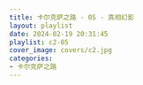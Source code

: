 ```yaml
---
title: 卡尔克萨之路 - 05 - 真相幻影
layout: playlist
date: 2024-02-19 20:31:45
playlist: c2-05
cover_image: covers/c2.jpg
categories:
- 卡尔克萨之路
---
```

